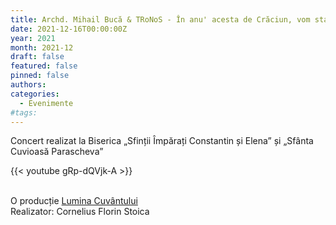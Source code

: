 ```yaml
---
title: Archd. Mihail Bucă & TRoNoS - În anu' acesta de Crăciun, vom sta cu Dumnezeu la masă
date: 2021-12-16T00:00:00Z
year: 2021
month: 2021-12
draft: false
featured: false
pinned: false
authors:
categories:
  - Evenimente
#tags:
---
```

Concert realizat la Biserica „Sfinții Împărați Constantin și Elena” și „Sfânta Cuvioasă Parascheva”  

{{< youtube gRp-dQVjk-A >}}

<br>
O producție <a href="https://www.youtube.com/luminacuvantului" class="ppc-note" target="_blank">Lumina Cuvântului</a><br>  
Realizator: Cornelius Florin Stoica